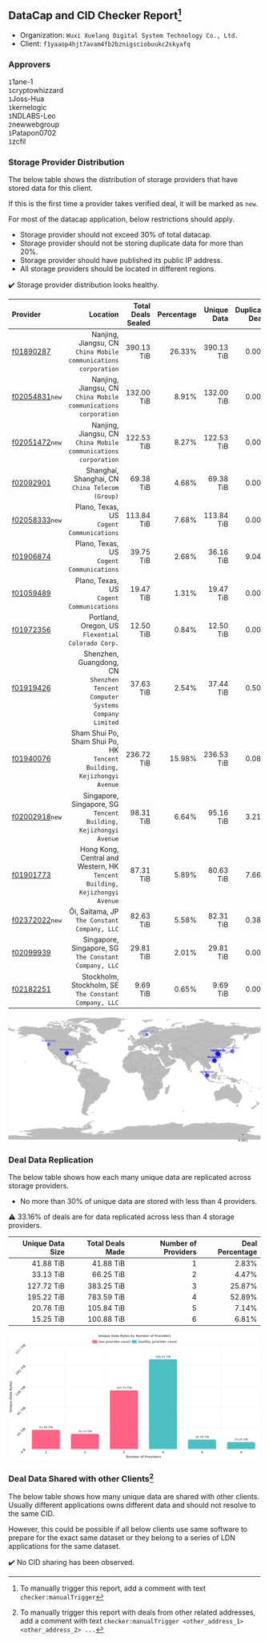 ## DataCap and CID Checker Report[^1]
 - Organization: `Wuxi Xuelang Digital System Technology Co., Ltd.`
 - Client: `f1yaaop4hjt7avam4fb2bznigsciobuukc2skyafq`
### Approvers
`1`1ane-1<br/>`1`cryptowhizzard<br/>`1`Joss-Hua<br/>`1`kernelogic<br/>`1`NDLABS-Leo<br/>`2`newwebgroup<br/>`1`Patapon0702<br/>`1`zcfil

### Storage Provider Distribution
The below table shows the distribution of storage providers that have stored data for this client.

If this is the first time a provider takes verified deal, it will be marked as `new`.

For most of the datacap application, below restrictions should apply.
 - Storage provider should not exceed 30% of total datacap.
 - Storage provider should not be storing duplicate data for more than 20%.
 - Storage provider should have published its public IP address.
 - All storage providers should be located in different regions.

✔️ Storage provider distribution looks healthy.

| Provider                                                    |                                                                        Location | Total Deals Sealed | Percentage | Unique Data | Duplicate Deals |
| :---------------------------------------------------------- | ------------------------------------------------------------------------------: | -----------------: | ---------: | ----------: | --------------: |
| [f01890287](https://filfox.info/en/address/f01890287)       |              Nanjing, Jiangsu, CN<br/>`China Mobile communications corporation` |         390.13 TiB |     26.33% |  390.13 TiB |           0.00% |
| [f02054831](https://filfox.info/en/address/f02054831)`new`  |              Nanjing, Jiangsu, CN<br/>`China Mobile communications corporation` |         132.00 TiB |      8.91% |  132.00 TiB |           0.00% |
| [f02051472](https://filfox.info/en/address/f02051472)`new`  |              Nanjing, Jiangsu, CN<br/>`China Mobile communications corporation` |         122.53 TiB |      8.27% |  122.53 TiB |           0.00% |
| [f02092901](https://filfox.info/en/address/f02092901)       |                              Shanghai, Shanghai, CN<br/>`China Telecom (Group)` |          69.38 TiB |      4.68% |   69.38 TiB |           0.00% |
| [f02058333](https://filfox.info/en/address/f02058333)`new`  |                                    Plano, Texas, US<br/>`Cogent Communications` |         113.84 TiB |      7.68% |  113.84 TiB |           0.00% |
| [f01906874](https://filfox.info/en/address/f01906874)       |                                    Plano, Texas, US<br/>`Cogent Communications` |          39.75 TiB |      2.68% |   36.16 TiB |           9.04% |
| [f01059489](https://filfox.info/en/address/f01059489)       |                                    Plano, Texas, US<br/>`Cogent Communications` |          19.47 TiB |      1.31% |   19.47 TiB |           0.00% |
| [f01972356](https://filfox.info/en/address/f01972356)       |                            Portland, Oregon, US<br/>`Flexential Colorado Corp.` |          12.50 TiB |      0.84% |   12.50 TiB |           0.00% |
| [f01919426](https://filfox.info/en/address/f01919426)       | Shenzhen, Guangdong, CN<br/>`Shenzhen Tencent Computer Systems Company Limited` |          37.63 TiB |      2.54% |   37.44 TiB |           0.50% |
| [f01940076](https://filfox.info/en/address/f01940076)       |       Sham Shui Po, Sham Shui Po, HK<br/>`Tencent Building, Kejizhongyi Avenue` |         236.72 TiB |     15.98% |  236.53 TiB |           0.08% |
| [f02002918](https://filfox.info/en/address/f02002918)`new`  |             Singapore, Singapore, SG<br/>`Tencent Building, Kejizhongyi Avenue` |          98.31 TiB |      6.64% |   95.16 TiB |           3.21% |
| [f01901773](https://filfox.info/en/address/f01901773)       |   Hong Kong, Central and Western, HK<br/>`Tencent Building, Kejizhongyi Avenue` |          87.31 TiB |      5.89% |   80.63 TiB |           7.66% |
| [f02372022](https://filfox.info/en/address/f02372022)`new`  |                                 Ōi, Saitama, JP<br/>`The Constant Company, LLC` |          82.63 TiB |      5.58% |   82.31 TiB |           0.38% |
| [f02099939](https://filfox.info/en/address/f02099939)       |                        Singapore, Singapore, SG<br/>`The Constant Company, LLC` |          29.81 TiB |      2.01% |   29.81 TiB |           0.00% |
| [f02182251](https://filfox.info/en/address/f02182251)       |                        Stockholm, Stockholm, SE<br/>`The Constant Company, LLC` |           9.69 TiB |      0.65% |    9.69 TiB |           0.00% |

<img src="https://raw.githubusercontent.com/data-preservation-programs/filplus-checker-assets/main/filecoin-project/filecoin-plus-large-datasets/issues/1341/1693448836095.png"/>

### Deal Data Replication
The below table shows how each many unique data are replicated across storage providers.

- No more than 30% of unique data are stored with less than 4 providers.

⚠️ 33.16% of deals are for data replicated across less than 4 storage providers.

| Unique Data Size | Total Deals Made | Number of Providers | Deal Percentage |
| ---------------: | ---------------: | ------------------: | --------------: |
|        41.88 TiB |        41.88 TiB |                   1 |           2.83% |
|        33.13 TiB |        66.25 TiB |                   2 |           4.47% |
|       127.72 TiB |       383.25 TiB |                   3 |          25.87% |
|       195.22 TiB |       783.59 TiB |                   4 |          52.89% |
|        20.78 TiB |       105.84 TiB |                   5 |           7.14% |
|        15.25 TiB |       100.88 TiB |                   6 |           6.81% |

<img src="https://raw.githubusercontent.com/data-preservation-programs/filplus-checker-assets/main/filecoin-project/filecoin-plus-large-datasets/issues/1341/1693448837288.png"/>

### Deal Data Shared with other Clients[^3]
The below table shows how many unique data are shared with other clients.
Usually different applications owns different data and should not resolve to the same CID.

However, this could be possible if all below clients use same software to prepare for the exact same dataset or they belong to a series of LDN applications for the same dataset.

✔️ No CID sharing has been observed.

[^1]: To manually trigger this report, add a comment with text `checker:manualTrigger`

[^2]: Deals from those addresses are combined into this report as they are specified with `checker:manualTrigger`

[^3]: To manually trigger this report with deals from other related addresses, add a comment with text `checker:manualTrigger <other_address_1> <other_address_2> ...`
